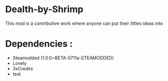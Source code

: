 # Dealth-by-Shrimp
This mod is a contributive work where anyone can put their littles ideas into
# Dependencies :
-  Steamodded (1.0.0~BETA-0711a-STEAMODDED)
-  Lovely
-  3xCredits
-   test